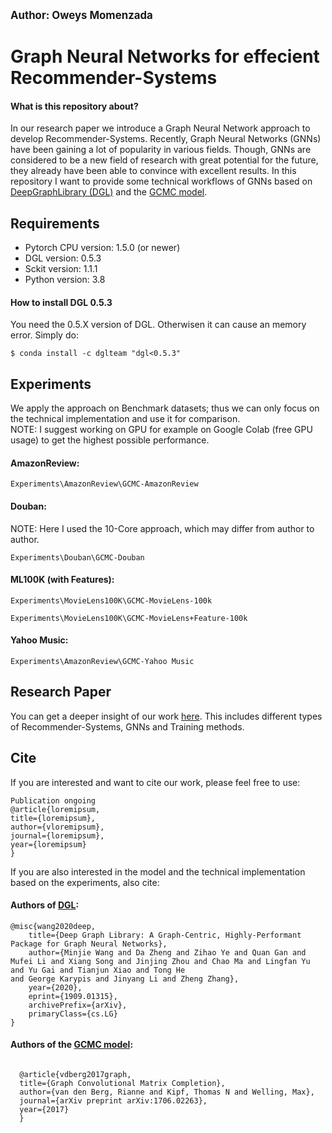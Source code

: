 <big><b> Author: Oweys Momenzada </big></b>

# Graph Neural Networks for effecient Recommender-Systems

#### What is this repository about?
In our research paper we introduce a Graph Neural Network approach to develop Recommender-Systems. Recently, Graph Neural Networks (GNNs) have been gaining a lot of popularity in various fields. Though, GNNs are considered to be a new field of research with great potential for the future, they already have been able to convince with excellent results.
In this repository I want to provide some technical workflows of GNNs based on <a href="https://www.dgl.ai/">DeepGraphLibrary (DGL)</a> and the <a href="https://arxiv.org/abs/1706.02263">GCMC model</a>. 

## Requirements

- Pytorch CPU version: 1.5.0 (or newer)
- DGL version: 0.5.3
- Sckit version: 1.1.1
- Python version: 3.8

#### How to install DGL 0.5.3
You need the 0.5.X version of DGL. Otherwisen it can cause an memory error. 
Simply do:

<code>$ conda install -c dglteam "dgl<0.5.3" </code>
  
## Experiments
We apply the approach on Benchmark datasets; thus we can only focus on the technical implementation and use it for comparison.  <br>
NOTE: I suggest working on GPU for example on Google Colab (free GPU usage) to get the highest possible performance.
 
#### AmazonReview:
  ```
  Experiments\AmazonReview\GCMC-AmazonReview
  ```
#### Douban:
NOTE: Here I used the 10-Core approach, which may differ from author to author. 
  ```
  Experiments\Douban\GCMC-Douban
  ```
  
#### ML100K (with Features):
  ```
  Experiments\MovieLens100K\GCMC-MovieLens-100k
  
  Experiments\MovieLens100K\GCMC-MovieLens+Feature-100k
  ```
  
#### Yahoo Music:
  ```
  Experiments\AmazonReview\GCMC-Yahoo Music
  ```
  
## Research Paper
You can get a deeper insight of our work <a href="404">here</a>.
This includes different types of Recommender-Systems, GNNs and Training methods.

## Cite
If you are interested and want to cite our work, please feel free to use:

  ```
  Publication ongoing
  @article{loremipsum,
  title={loremipsum},
  author={vloremipsum},
  journal={loremipsum},
  year={loremipsum}
  }
  ```
  
If you are also interested in the model and the technical implementation based on the experiments, also cite:
  
#### Authors of <a href="https://arxiv.org/abs/1909.01315">DGL</a>: 
  ```
  @misc{wang2020deep,
      title={Deep Graph Library: A Graph-Centric, Highly-Performant Package for Graph Neural Networks}, 
      author={Minjie Wang and Da Zheng and Zihao Ye and Quan Gan and Mufei Li and Xiang Song and Jinjing Zhou and Chao Ma and Lingfan Yu and Yu Gai and Tianjun Xiao and Tong He
  and George Karypis and Jinyang Li and Zheng Zhang},
      year={2020},
      eprint={1909.01315},
      archivePrefix={arXiv},
      primaryClass={cs.LG}
  }
```
  
#### Authors of  the <a href="https://arxiv.org/abs/1706.02263">GCMC model</a>: 
``` 

  @article{vdberg2017graph,
  title={Graph Convolutional Matrix Completion},
  author={van den Berg, Rianne and Kipf, Thomas N and Welling, Max},
  journal={arXiv preprint arXiv:1706.02263},
  year={2017}
  }
```

